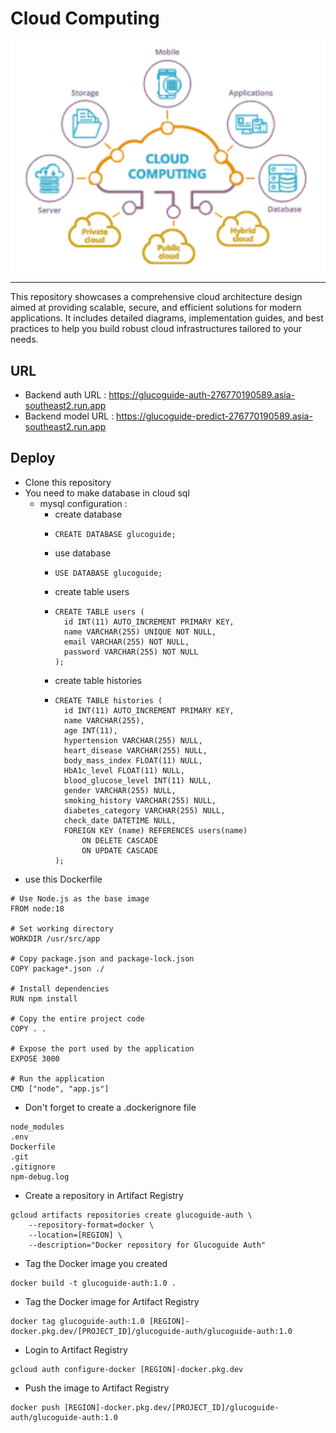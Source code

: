# Cloud Computing
<div align="center">
  <img src="https://github.com/reiirei/Gluco-Guide/blob/main/CC/github_assets_cc/cloud%20computing.png" alt="Cloud Computing Logo" width="600">
</div>

---
This repository showcases a comprehensive cloud architecture design aimed at providing scalable, secure, and efficient solutions for modern applications. It includes detailed diagrams, implementation guides, and best practices to help you build robust cloud infrastructures tailored to your needs.

## URL
- Backend auth URL : https://glucoguide-auth-276770190589.asia-southeast2.run.app
- Backend model URL : https://glucoguide-predict-276770190589.asia-southeast2.run.app

## Deploy
- Clone this repository
- You need to make database in cloud sql 
  - mysql configuration :
    - create database
    - ```
      CREATE DATABASE glucoguide;
      ```
    - use database
    - ```
      USE DATABASE glucoguide;
      ```
    - create table users
    - ```
      CREATE TABLE users (
        id INT(11) AUTO_INCREMENT PRIMARY KEY,
        name VARCHAR(255) UNIQUE NOT NULL, 
        email VARCHAR(255) NOT NULL,
        password VARCHAR(255) NOT NULL
      );
      ```
    - create table histories
    - ```
      CREATE TABLE histories (
        id INT(11) AUTO_INCREMENT PRIMARY KEY,
        name VARCHAR(255),
        age INT(11),
        hypertension VARCHAR(255) NULL,
        heart_disease VARCHAR(255) NULL,
        body_mass_index FLOAT(11) NULL,
        HbA1c_level FLOAT(11) NULL,
        blood_glucose_level INT(11) NULL,
        gender VARCHAR(255) NULL,
        smoking_history VARCHAR(255) NULL, 
        diabetes_category VARCHAR(255) NULL, 
        check_date DATETIME NULL, 
        FOREIGN KEY (name) REFERENCES users(name)
            ON DELETE CASCADE
            ON UPDATE CASCADE
      );
      ```
- use this Dockerfile
```
# Use Node.js as the base image
FROM node:18

# Set working directory
WORKDIR /usr/src/app

# Copy package.json and package-lock.json
COPY package*.json ./

# Install dependencies
RUN npm install

# Copy the entire project code
COPY . .

# Expose the port used by the application
EXPOSE 3000

# Run the application
CMD ["node", "app.js"]
```
- Don't forget to create a .dockerignore file
```
node_modules
.env
Dockerfile
.git
.gitignore
npm-debug.log
```
- Create a repository in Artifact Registry
``` gcloud cli
gcloud artifacts repositories create glucoguide-auth \
    --repository-format=docker \
    --location=[REGION] \
    --description="Docker repository for Glucoguide Auth"

```
- Tag the Docker image you created
```
docker build -t glucoguide-auth:1.0 .
```
- Tag the Docker image for Artifact Registry
```
docker tag glucoguide-auth:1.0 [REGION]-docker.pkg.dev/[PROJECT_ID]/glucoguide-auth/glucoguide-auth:1.0
```
- Login to Artifact Registry
```
gcloud auth configure-docker [REGION]-docker.pkg.dev
```
- Push the image to Artifact Registry
```
docker push [REGION]-docker.pkg.dev/[PROJECT_ID]/glucoguide-auth/glucoguide-auth:1.0
```
